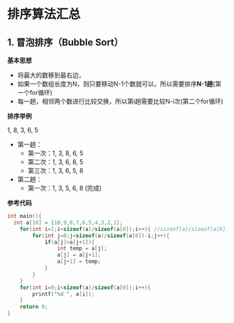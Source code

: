 # 排序算法汇总

## 1. 冒泡排序（Bubble Sort）

**基本思想**

* 将最大的数移到最右边，
* 如果一个数组长度为N，则只要移动N-1个数就可以，所以需要排序**N-1趟**(第一个for循环)
* 每一趟，相邻两个数进行比较交换，所以第i趟需要比较N-i次(第二个for循环)

**排序举例**

1, 8, 3, 6, 5

* 第一趟：
  * 第一次：1, 3, 8, 6, 5
  * 第二次：1, 3, 6, 8, 5
  * 第三次：1, 3, 6, 5, 8
* 第二趟：
  * 第一次：1, 3, 5, 6, 8 (完成)
  
**参考代码**
  
```c++
int main(){
  int a[10] = {10,9,8,7,6,5,4,3,2,1};
	for(int i=1;i<sizeof(a)/sizeof(a[0]);i++){ //sizeof(a)/sizeof(a[0])表示数组的长度(数组占用内存/第一个元素占用内存) 
		for(int j=0;j<sizeof(a)/sizeof(a[0])-i;j++){
			if(a[j]>a[j+1]){
				int temp = a[j];
				a[j] = a[j+1];
				a[j+1] = temp;
			}
		}
	} 
	for(int i=0;i<sizeof(a)/sizeof(a[0]);i++){
		printf("%d ", a[i]);
	}
	return 0;
} 
 ```
